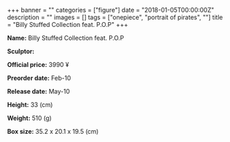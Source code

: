 +++
banner = ""
categories = ["figure"]
date = "2018-01-05T00:00:00Z"
description = ""
images = []
tags = ["onepiece", "portrait of pirates", ""]
title = "Billy Stuffed Collection feat. P.O.P"
+++

**Name:** Billy Stuffed Collection feat. P.O.P

**Sculptor:** 

**Official price:** 3990 ¥

**Preorder date:** Feb-10

**Release date:** May-10

**Height:** 33 (cm)

**Weight:** 510 (g)

**Box size:** 35.2 x 20.1 x 19.5 (cm)
